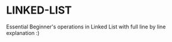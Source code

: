 # LINKED-LIST
Essential Beginner's operations in Linked List
with full line by line  explanation :)
